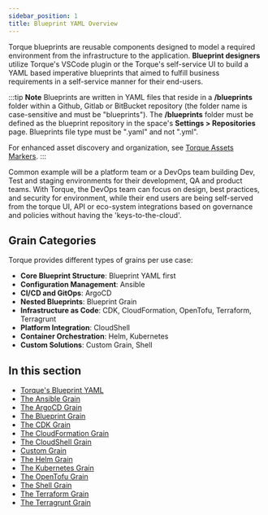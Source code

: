 ```yaml
---
sidebar_position: 1
title: Blueprint YAML Overview
---
```


Torque blueprints are reusable components designed to model a required environment from the infrastructure to the application. **Blueprint designers** utilize Torque's VSCode plugin or the Torque's self-service UI to build a YAML based imperative blueprints that aimed to fulfill business requirements in a self-service manner for their end-users. 

:::tip __Note__
Blueprints are written in YAML files that reside in a __/blueprints__ folder within a Github, Gitlab or BitBucket repository (the folder name is case-sensitive and must be "blueprints"). The __/blueprints__ folder must be defined as the blueprint repository in the space's __Settings > Repositories__ page. Blueprints file type must be ".yaml" and not ".yml". 

For enhanced asset discovery and organization, see [Torque Assets Markers](/blueprint-designer-guide/torque-assets-markers).
:::

Common example will be a platform team or a DevOps team building Dev, Test and staging environments for their development, QA and product teams. With Torque, the DevOps team can focus on design, best practices, and security for environment, while their end users are being self-served from the torque UI, API or eco-system integrations based on governance and policies without having the 'keys-to-the-cloud'.

## Grain Categories

Torque provides different types of grains per use case:

- **Core Blueprint Structure**: Blueprint YAML first
- **Configuration Management**: Ansible
- **CI/CD and GitOps**: ArgoCD
- **Nested Blueprints**: Blueprint Grain
- **Infrastructure as Code**: CDK, CloudFormation, OpenTofu, Terraform, Terragrunt
- **Platform Integration**: CloudShell
- **Container Orchestration**: Helm, Kubernetes
- **Custom Solutions**: Custom Grain, Shell

## In this section
* [Torque's Blueprint YAML](/blueprint-designer-guide/blueprints/blueprints-yaml-structure)
* [The Ansible Grain](/blueprint-designer-guide/blueprints/ansible-grain)
* [The ArgoCD Grain](/blueprint-designer-guide/blueprints/argocd-grain)
* [The Blueprint Grain](/blueprint-designer-guide/blueprints/blueprint-grain)
* [The CDK Grain](/blueprint-designer-guide/blueprints/cdk-grain)
* [The CloudFormation Grain​](/blueprint-designer-guide/blueprints/cloudformation-grain)
* [The CloudShell Grain](/blueprint-designer-guide/blueprints/cloudshell-grain)
* [Custom Grain](/blueprint-designer-guide/blueprints/custom-grain)
* [The Helm Grain](/blueprint-designer-guide/blueprints/helm-grain)
* [The Kubernetes Grain​](/blueprint-designer-guide/blueprints/kubernetes-grain)
* [The OpenTofu Grain](/blueprint-designer-guide/blueprints/opentofu-grain)
* [The Shell Grain](/blueprint-designer-guide/blueprints/shell-grain)
* [The Terraform Grain](/blueprint-designer-guide/blueprints/terraform-grain)
* [The Terragrunt Grain](/blueprint-designer-guide/blueprints/terragrunt-grain)